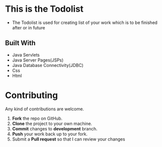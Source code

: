 # This is the Todolist 
* The Todolist is used for creating list of your work which is to be finished after or in future

## Built With

* Java Servlets
* Java Server Pages(JSPs)
* Java Database Connectivity(JDBC)
* Css 
* Html


Contributing
==========
Any kind of contributions are welcome.

1. **Fork** the repo on GitHub.
2. **Clone** the project to your own machine.
3. **Commit** changes to **development** branch.
4. **Push** your work back up to your fork.
5. Submit a **Pull request** so that I can review your changes
